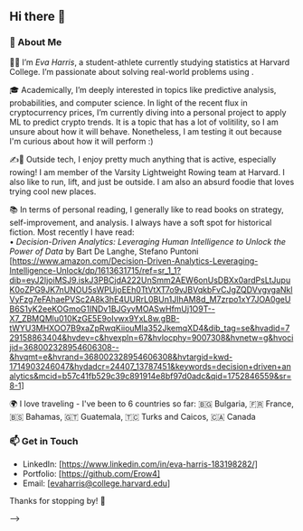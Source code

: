 ## Hi there 👋

### 🚀 About Me

👩‍💻 I’m *Eva Harris*, a student-athlete currently studying statistics at Harvard College. I’m passionate about solving real-world problems using .

🎓 Academically, I’m deeply interested in topics like predictive analysis, probabilities, and computer science. In light of the recent flux in cryptocurrency prices, I’m currently diving into a personal project to apply ML to predict crypto trends. It is a topic that has a lot of volitility, so I am unsure about how it will behave. Nonetheless, I am testing it out because I'm curious about how it will perform :)

✍🚣 Outside tech, I enjoy pretty much anything that is active, especially rowing! I am member of the Varsity Lightweight Rowing team at Harvard. I also like to run, lift, and just be outside. I am also an absurd foodie that loves trying cool new places.

📚 In terms of personal reading, I generally like to read books on strategy, self-improvement, and analysis. I always have a soft spot for historical fiction. Most recently I have read:  
• *Decision-Driven Analytics: Leveraging Human Intelligence to Unlock the Power of Data* by Bart De Langhe, Stefano Puntoni
      [https://www.amazon.com/Decision-Driven-Analytics-Leveraging-Intelligence-Unlock/dp/1613631715/ref=sr_1_1?dib=eyJ2IjoiMSJ9.iskJ3PBCjdA222UnSmm2AEW6onUsDBXx0ardPsLtJupuK0oZPG9JK7nUNOU5sWPUjoEEh0TtVtXT7o9vJBVqkbFvCJgZQDVvgvgaNklVyFzg7eFAhaePVSc2A8k3hE4UURrL0BUn1JIhAM8d_M7zrpo1xY7JOA0geUB6S1yK2eeKOGmoG1INDv1BJGyvMOASwHfmUj1O9T--X7_ZBMQMlu010KzGE5E9oIvwx9YxL8w.gBB-tWYU3MHXOO7B9xaZpRwqKiiouMla352JkemqXD4&dib_tag=se&hvadid=729158863404&hvdev=c&hvexpln=67&hvlocphy=9007308&hvnetw=g&hvocijid=368002328954606308--&hvqmt=e&hvrand=368002328954606308&hvtargid=kwd-1714903246047&hydadcr=24407_13787451&keywords=decision+driven+analytics&mcid=b57c41fb529c39c891914e8bf97d0adc&qid=1752846559&sr=8-1]

🌍 I love traveling - I've been to 6 countries so far: 🇧🇬 Bulgaria, 🇫🇷 France, 🇧🇸 Bahamas, 🇬🇹 Guatemala, 🇹🇨 Turks and Caicos, 🇨🇦 Canada


### 📫 Get in Touch

- LinkedIn: [https://www.linkedin.com/in/eva-harris-183198282/]
- Portfolio: [https://github.com/Erow4]  
- Email: [evaharris@college.harvard.edu]

Thanks for stopping by! 🥳 

-->
